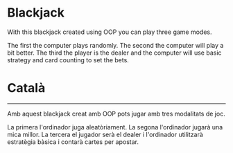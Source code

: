 # Blackjack

With this blackjack created using OOP you can play three game modes.

The first the computer plays randomly.
The second the computer will play a bit better.
The third the player is the dealer and the computer will use basic strategy and card counting to set the bets.


# Català
____________________________________________________________________________________________________________________
Amb aquest blackjack creat amb OOP pots jugar amb tres modalitats de joc.

La primera l'ordinador juga aleatòriament.
La segona l'ordinador jugarà una mica millor.
La tercera el jugador serà el dealer i l'ordinador utilitzarà estratègia bàsica i contarà cartes per apostar.
